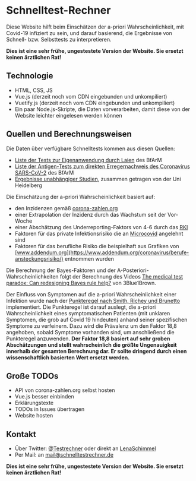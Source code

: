 # Schnelltest-Rechner
Diese Website hilft beim Einschätzen der a-priori Wahrscheinlichkeit, mit Covid-19 infiziert zu sein, und darauf basierend, die Ergebnisse von Schnell- bzw. Selbsttests zu interpretieren.

__Dies ist eine sehr frühe, ungestestete Version der Website. Sie ersetzt keinen ärztlichen Rat!__

## Technologie
 * HTML, CSS, JS
 * Vue.js (derzeit noch vom CDN eingebunden und unkompiliert)
 * Vuetify.js (derzeit noch vom CDN eingebunden und unkompiliert)
 * Ein paar Node.js-Skripte, die Daten vorverarbeiten, damit diese von der Website leichter eingelesen werden können

## Quellen und Berechnungsweisen

Die Daten über verfügbare Schnelltests kommen aus diesen Quellen:
 * [Liste der Tests zur Eigenanwendung durch Laien](https://www.bfarm.de/DE/Medizinprodukte/Antigentests/_node.html) des BfArM
 * [Liste der Antigen-Tests zum direkten Erregernachweis des Coronavirus SARS-CoV-2](https://antigentest.bfarm.de/ords/f?p=ANTIGENTESTS-AUF-SARS-COV-2) des BfArM
 * [Ergebnisse unabhängiger Studien](https://www.klinikum.uni-heidelberg.de/diagnostics-global-health), zusammen getragen von der Uni Heidelberg

Die Einschätzung der a-priori Wahrscheinlichkeit basiert auf:
 * den Inzidenzen gemäß [corona-zahlen.org](https://api.corona-zahlen.org/docs/)
 * einer Extrapolation der Inzidenz durch das Wachstum seit der Vor-Woche
 * einer Abschätzung des Underreporting-Faktors von 4-6 durch das [RKI](https://www.rki.de/DE/Content/Infekt/EpidBull/Archiv/2020/Ausgaben/50_20.pdf?__blob=publicationFile)
 * Faktoren für das private Infektionsrisiko die an [Microcovid](https://www.microcovid.org) angelehnt sind
 * Faktoren für das berufliche Risiko die beispielhaft aus Grafiken von [www.addendum.org](https://www.addendum.org/coronavirus/berufe-ansteckungsrisiko/) entnommen wurden

Die Berechnung der Bayes-Faktoren und der A-Posteriori-Wahrscheinlichkeiten folgt der Berechnung des Videos [The medical test paradox: Can redesigning Bayes rule help?](https://www.youtube.com/watch?v=lG4VkPoG3ko&t) von 3Blue1Brown.

Der Einfluss von Symptomen auf die a-priori Wahrscheinlichkeit einer Infektion wurde nach der [Punkteregel nach Smith, Richey und Brunetto](https://www.ncbi.nlm.nih.gov/pmc/articles/PMC7584484/) implementiert. Die Punkteregel ist darauf auslegt, die a-priori Wahrscheinlichkeit eines symptomatischen Patienten (mit unklaren Symptomen, die grob auf Covid 19 hindeuten) anhand seiner spezifischen Symptome zu verfeinern. Dazu wird die Prävalenz um den Faktor 18,8 angehoben, sobald Symptome vorhanden sind, um anschließend die Punkteregel anzuwenden. **Der Faktor 18,8 basiert auf sehr groben Abschätzungen und stellt wahrscheinlich die größte Ungenauigkeit innerhalb der gesamten Berechnung dar. Er sollte dringend durch einen wissenschaftlich basierten Wert ersetzt werden.** 

## Große TODOs
 * API von corona-zahlen.org selbst hosten
 * Vue.js besser einbinden
 * Erklärungstexte
 * TODOs in Issues übertragen
 * Website hosten

## Kontakt
 * Über Twitter: [@Testrechner](https://twitter.com/Testrechner) oder direkt an [LenaSchimmel](https://twitter.com/LenaSchimmel)
 * Per Mail: an [mail@schnelltestrechner.de](mailto:mail@schnelltestrechner.de)

__Dies ist eine sehr frühe, ungestestete Version der Website. Sie ersetzt keinen ärztlichen Rat!__